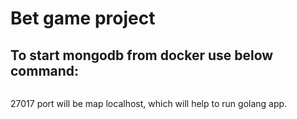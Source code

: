 # Bet game project

## To start mongodb from docker use below command:

``` docker run -d -p 27017:27017 --name  -e MONGO_INITDB_ROOT_USERNAME=mongoadmin -e MONGO_INITDB_ROOT_PASSWORD=secret mongo
```

27017 port will be map localhost, which will help to run golang app.
